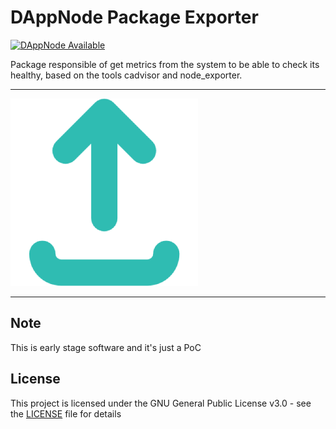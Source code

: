 # DAppNode Package Exporter

[![DAppNode Available](https://img.shields.io/badge/DAppNode-Available-brightgreen.svg)](http://my.dappnode/#/installer/dappnode-exporter.dnp.dappnode.eth)

Package responsible of get metrics from the system to be able to check its healthy, based on the tools cadvisor and node_exporter.

---

![avatar](avatar.png)

---

## Note

This is early stage software and it's just a PoC

## License

This project is licensed under the GNU General Public License v3.0 - see the [LICENSE](LICENSE) file for details
